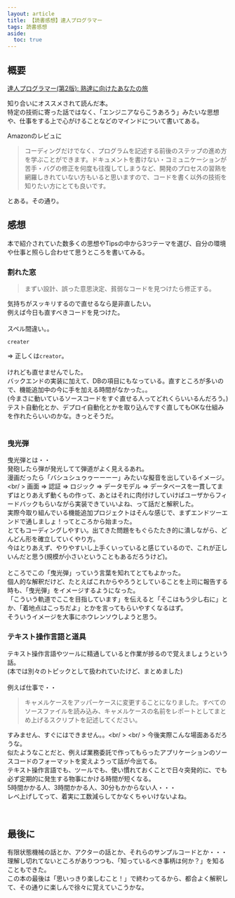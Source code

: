 ```yaml
---
layout: article
title: 【読書感想】達人プログラマー
tags: 読書感想
aside:
  toc: true
---
```



## 概要

[達人プログラマー(第2版): 熟達に向けたあなたの旅](https://www.amazon.co.jp/%E9%81%94%E4%BA%BA%E3%83%97%E3%83%AD%E3%82%B0%E3%83%A9%E3%83%9E%E3%83%BC-%E7%AC%AC2%E7%89%88-%E7%86%9F%E9%81%94%E3%81%AB%E5%90%91%E3%81%91%E3%81%9F%E3%81%82%E3%81%AA%E3%81%9F%E3%81%AE%E6%97%85-David-Thomas/dp/4274226298/ref=sr_1_1?__mk_ja_JP=%E3%82%AB%E3%82%BF%E3%82%AB%E3%83%8A&crid=1I91RRPGE7IRR&dchild=1&keywords=%E9%81%94%E4%BA%BA%E3%83%97%E3%83%AD%E3%82%B0%E3%83%A9%E3%83%9E%E3%83%BC+%E7%AC%AC2%E7%89%88&qid=1611843972&s=books&sprefix=%E9%81%94%E4%BA%BA%E3%83%97%E3%83%AD%E3%82%B0%E3%83%A9%E3%83%9E%E3%83%BC%2Cstripbooks%2C261&sr=1-1)


知り合いにオススメされて読んだ本。<br />
特定の技術に寄った話ではなく、「エンジニアならこうあろう」みたいな思想や、仕事をする上で心がけることなどのマインドについて書いてある。<br>

Amazonのレビュに
>コーディングだけでなく、プログラムを記述する前後のステップの進め方を学ぶことができます。ドキュメントを書けない・コミュニケーションが苦手・バグの修正を何度も往復してしまうなど、開発のプロセスの習熟を網羅しきれていない方もいると思いますので、コードを書く以外の技術を知りたい方にとても良いです。

とある。その通り。

## 感想

本で紹介されていた数多くの思想やTipsの中から3つテーマを選び、自分の環境や仕事と照らし合わせて思うところを書いてみる。

### 割れた窓

> まずい設計、誤った意思決定、貧弱なコードを見つけたら修正する。

気持ちがスッキリするので直せるなら是非直したい。<br />
例えば今日も直すべきコードを見つけた。<br />
<br />
スペル間違い。。<br />
```
creater
```
=> 正しくは`creator`。<br />
<br />
けれども直せませんでした。<br />
バックエンドの実装に加えて、DBの項目にもなっている。直すところが多いので、機能追加中の今に手を加える時間がなかった。。<br />
(今まさに動いているソースコードをすぐ直せる人ってどれくらいいるんだろう。)<br />
テスト自動化とか、デプロイ自動化とかを取り込んですぐ直してもOKな仕組みを作れたらいいのかな。きっとそうだ。<br />
<br />


### 曳光弾
曳光弾とは・・<br />
発砲したら弾が発光してて弾道がよく見えるあれ。<br />
漫画だったら「バシュシュゥゥーーーー」みたいな擬音を出しているイメージ。<br />
<br/ >
画面 => 認証 => ロジック => データモデル => データベースを一貫してまずはとりあえず動くもの作って、あとはそれに肉付けしていけばユーザからフィードバックもらいながら実装できていいよね、って話だと解釈した。<br />
実際今取り組んでいる機能追加プロジェクトはそんな感じで、まずエンドツーエンドで通しましょ！ってところから始まった。<br />
とてもコーディングしやすい。出てきた問題をもぐらたたき的に潰しながら、どんどん形を確立していくやり方。<br />
今はとりあえず、やりやすいし上手くいっていると感じているので、これが正しいんだと思う(規模が小さいということもあるだろうけど)。<br />
<br />
ところでこの「曳光弾」っていう言葉を知れてとてもよかった。<br />
個人的な解釈だけど、たとえばこれからやろうとしていることを上司に報告する時も、「曳光弾」をイメージするようになった。<br />
「こういう軌道でここを目指しています」を伝えると「そこはもう少し右に」とか、「着地点はこっちだよ」とかを言ってもらいやすくなるはず。<br />
そういうイメージを大事にホウレンソウしようと思う。<br />

### テキスト操作言語と道具
テキスト操作言語やツールに精通していると作業が捗るので覚えましょうという話。<br />
(本では別々のトピックとして扱われていたけど、まとめました)<br />
<br />
例えば仕事で・・

> キャメルケースをアッパーケースに変更することになりました。すべてのソースファイルを読み込み、キャメルケースの名前をレポートとしてまとめ上げるスクリプトを記述してください。

すみません、すぐにはできません。。<br/ >
<br/ >
今後実際こんな場面あるだろうな。<br />
似たようなことだと、例えば業務委託で作ってもらったアプリケーションのソースコードのフォーマットを変えようって話が今出てる。<br />
テキスト操作言語でも、ツールでも、使い慣れておくことで日々突発的に、でも必ず定期的に発生する物事にかける時間が短くなる。<br />
5時間かかる人、3時間かかる人、30分もかからない人・・・<br />
レベ上げしてって、着実に工数減らしてかなくちゃいけないよね。<br />

<br />

## 最後に

有限状態機械の話とか、アクターの話とか、それらのサンプルコードとか・・・<br />
理解し切れてないところがありつつも、「知っているべき事柄は何か？」を知ることもできた。<br />
この本の最後は「思いっきり楽しむこと！」で終わってるから、都合よく解釈して、その通りに楽しんで徐々に覚えていこうかな。<br />
